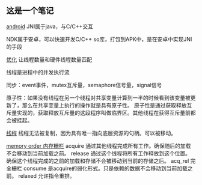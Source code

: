## 这是一个笔记
<u>android</u>
JNI属于java，与C/C++交互

NDK属于安卓，可以快速开发C/C++ so库，打包到APK中，是在安卓中实现JNI的手段

<u>优化</u>
让线程数量和硬件线程数量匹配

线程是进程中的并发执行流

同步：event事件，mutex互斥量，semaphore信号量，signal信号

原子性：如果没有线程在另一个线程对共享变量计算到一半的时候看到该变量被更新了，那么在共享变量上执行的操作就是具有原子性。
原子性是通过获取释放互斥量实现的，获取释放互斥量的这段程序叫做临界区。其他线程在获得互斥量前都会被挂起。

<u>线程</u>
线程无法被复制，因为具有唯一指向底层资源的句柄。可以被移动。

<u>memory order 内存栅栏</u>
acquire 通过其他线程完成所有工作。确保随后的加载不会移动到当前加载之前。
release 通过这个线程将所有工作释放到这个位置。确保这个线程完成的之前的加载和存储不会被移动到当前的存储之后。
acq_rel 完全栅栏
consume 是acquire的弱化形式。只是依赖的数据不会移动到当前加载之前。
relaxed 允许指令重排。
